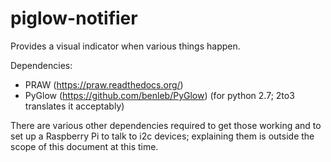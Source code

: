 # piglow-notifier
Provides a visual indicator when various things happen.

Dependencies:
  - PRAW (https://praw.readthedocs.org/)
  - PyGlow (https://github.com/benleb/PyGlow) (for python 2.7; 2to3 translates it acceptably)
 
There are various other dependencies required to get those working and to set up a Raspberry Pi to talk to i2c devices; explaining them is outside the scope of this document at this time.